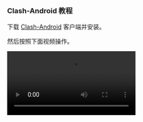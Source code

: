 ### Clash-Android 教程

下载 [Clash-Android](https://www.baidu.com) 客户端并安装。

然后按照下面视频操作。

<video src=""></video>

